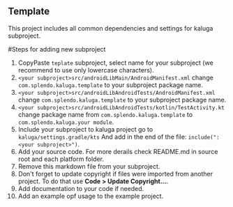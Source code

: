 ## Template 
This project includes all common dependencies and settings for kaluga subproject.

#Steps for adding new subproject
1. CopyPaste `teplate` subproject, select name for your subproject (we recommend to use only lowercase characters).
2. `<your subproject>src/androidLibMain/AndroidManifest.xml` change `com.splendo.kaluga.template` to your subproject package name.	
3. `<your subproject>src/androidLibAndroidTests/AndroidManifest.xml` change `com.splendo.kaluga.template` to your subproject package name.
4. `<your subproject>src/androidLibAndroidTests/kotlin/TestActivity.kt` change package name from `com.splendo.kaluga.template` to `com.splendo.kaluga.your module`.
5. Include your subproject to kaluga project
	go to `kaluga/settings.gradle/kts`
	And add in the end of the file:
	`include(":<your subproject>")`.
6. Add your source code. For more derails check README.md in source root and each platform folder.
7. Remove this markdown file from your subproject.
8. Don't forget to update copyright if files were imported from another project. To do that use **Code > Update Copyright...**.
9. Add documentation to your code if needed.
10. Add an example opf usage to the example project.
